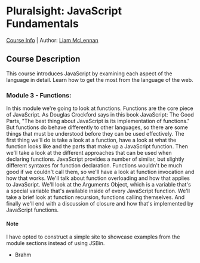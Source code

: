 # Pluralsight: JavaScript Fundamentals
[Course Info](https://www.pluralsight.com/courses/jscript-fundamentals) | Author: [Liam McLennan](https://www.pluralsight.com/authors/liam-mclennan)

## Course Description
This course introduces JavaScript by examining each aspect of the language in detail. Learn how to get the most from the language of the web. 

### Module 3 - Functions:
In this module we're going to look at functions. Functions are the core piece of JavaScript. As Douglas Crockford says in this book JavaScript: The Good Parts, "The best thing about JavaScript is its implementation of functions." But functions do behave differently to other languages, so there are some things that must be understood before they can be used effectively. The first thing we'll do is take a look at a function, have a look at what the function looks like and the parts that make up a JavaScript function. Then we'll take a look at the different approaches that can be used when declaring functions. JavaScript provides a number of similar, but slightly different syntaxes for function declaration. Functions wouldn't be much good if we couldn't call them, so we'll have a look at function invocation and how that works. We'll talk about function overloading and how that applies to JavaScript. We'll look at the Arguments Object, which is a variable that's a special variable that's available inside of every JavaScript function. We'll take a brief look at function recursion, functions calling themselves. And finally we'll end with a discussion of closure and how that's implemented by JavaScript functions.

#### Note
I have opted to construct a simple site to showcase examples from the module sections instead of using JSBin.
- Brahm



